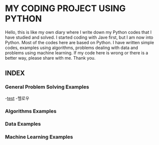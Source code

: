 # MY CODING PROJECT USING PYTHON

Hello, this is like my own diary where I write down my Python codes that I have studied and solved.
I started coding with Jave first, but I am now into Python. Most of the codes here are based on Python.
I have written simple codes, examples using algorithms, problems dealing with data and problems using machine learning.
If my code here is wrong or there is a better way, please share with me.
Thank you.

## INDEX

### General Problem Solving Examples

-[test](https://github.com/jaewon4067/Math_Box/blob/main/folder/hello)
-헬로우
### Algorithms Examples
### Data Examples
### Machine Learning Examples
  

